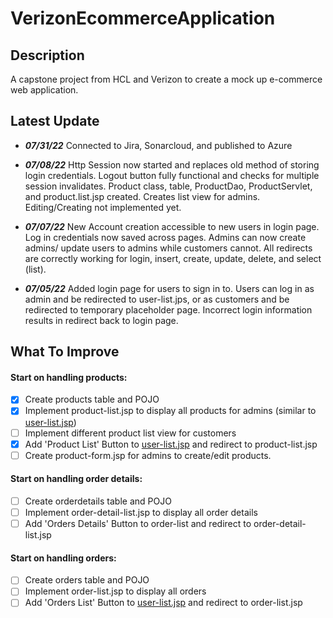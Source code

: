 # VerizonEcommerceApplication

## Description

A capstone project from HCL and Verizon to create a mock up e-commerce web application. 

## Latest Update

- ***07/31/22*** Connected to Jira, Sonarcloud, and published to Azure

- ***07/08/22*** Http Session now started and replaces old method of storing login credentials. Logout button fully functional and checks for multiple session invalidates. Product class, table, ProductDao, ProductServlet, and product.list.jsp created. Creates list view for admins. Editing/Creating not implemented yet.

- ***07/07/22*** New Account creation accessible to new users in login page. Log in credentials now saved across pages. Admins can now create admins/ update users to admins while customers cannot. All redirects are correctly working for login, insert, create, update, delete, and select (list).
- ***07/05/22*** Added login page for users to sign in to. Users can log in as admin and be redirected to user-list.jps, or as customers and be redirected to temporary placeholder page. Incorrect login information results in redirect back to login page.

## What To Improve

#### Start on handling products:
- [x] Create products table and POJO
- [x] Implement product-list.jsp to display all products for admins (similar to [user-list.jsp](/WebContent/user-list.jsp))
- [ ] Implement different product list view for customers
- [x] Add 'Product List' Button to [user-list.jsp](/WebContent/user-list.jsp) and redirect to product-list.jsp
- [ ] Create product-form.jsp for admins to create/edit products. 

#### Start on handling order details:

- [ ] Create orderdetails table and POJO
- [ ] Implement order-detail-list.jsp to display all order details
- [ ] Add 'Orders Details' Button to order-list and redirect to order-detail-list.jsp

#### Start on handling orders:

- [ ] Create orders table and POJO
- [ ] Implement order-list.jsp to display all orders
- [ ] Add 'Orders List' Button to [user-list.jsp](/WebContent/user-list.jsp) and redirect to order-list.jsp
